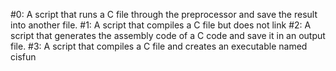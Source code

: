 #0: A script that runs a C file through the preprocessor and save the result into another file.
#1: A script that compiles a C file but does not link
#2: A script that generates the assembly code of a C code and save it in an output file.
#3: A script that compiles a C file and creates an executable named cisfun
